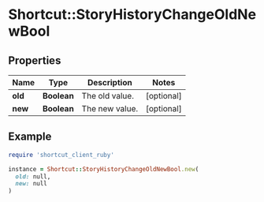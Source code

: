 # Shortcut::StoryHistoryChangeOldNewBool

## Properties

| Name | Type | Description | Notes |
| ---- | ---- | ----------- | ----- |
| **old** | **Boolean** | The old value. | [optional] |
| **new** | **Boolean** | The new value. | [optional] |

## Example

```ruby
require 'shortcut_client_ruby'

instance = Shortcut::StoryHistoryChangeOldNewBool.new(
  old: null,
  new: null
)
```

